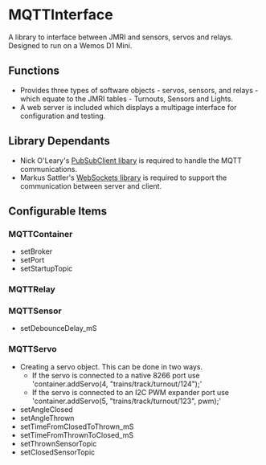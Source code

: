 # MQTTInterface
A library to interface between JMRI and sensors, servos and relays. Designed to run on a Wemos D1 Mini.
## Functions
* Provides three types of software objects - servos, sensors, and relays - which equate to the JMRI tables - Turnouts, Sensors and Lights.
* A web server is included which displays a multipage interface for configuration and testing.
## Library Dependants
* Nick O'Leary's [PubSubClient libary](https://github.com/knolleary/pubsubclient/) is required to handle the MQTT communications.
* Markus Sattler's [WebSockets library](https://github.com/Links2004/arduinoWebSockets) is required to support the communication between server and client.
## Configurable Items
### MQTTContainer
* setBroker
* setPort
* setStartupTopic
### MQTTRelay
### MQTTSensor
* setDebounceDelay_mS
### MQTTServo
* Creating a servo object. This can be done in two ways.
    - If the servo is connected to a native 8266 port use 'container.addServo(4, "trains/track/turnout/124");'
    - If the servo is connected to an I2C PWM expander port use 'container.addServo(5, "trains/track/turnout/123", pwm);'
* setAngleClosed
* setAngleThrown
* setTimeFromClosedToThrown_mS
* setTimeFromThrownToClosed_mS
* setThrownSensorTopic
* setClosedSensorTopic
